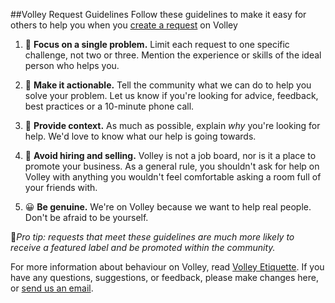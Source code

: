 ##Volley Request Guidelines
Follow these guidelines to make it easy for others to help you when you [create a request](volley.works/create) on Volley 

1. 🎯 **Focus on a single problem.**
Limit each request to one specific challenge, not two or three. Mention the experience or skills of the ideal person who helps you. 

2. 💃 **Make it actionable.**
Tell the community what we can do to help you solve your problem. Let us know if you're looking for advice, feedback, best practices or a 10-minute phone call. 

3. 🌲 **Provide context.**
As much as possible, explain *why* you're looking for help. We'd love to know what our help is going towards. 

4. 🚫 **Avoid hiring and selling.**
Volley is not a job board, nor is it a place to promote your business. As a general rule, you shouldn't ask for help on Volley with anything you wouldn't feel comfortable asking a room full of your friends with.

5. 😀 **Be genuine.** 
We're on Volley because we want to help real people. Don't be afraid to be yourself.  


🌟*Pro tip: requests that meet these guidelines are much more likely to receive a featured label and be promoted within the community.*

For more information about behaviour on Volley, read [Volley Etiquette](https://github.com/VolleyIndustries/readme/blob/master/etiquette.md). If you have any questions, suggestions, or feedback, please make changes here, or [send us an email](mailto:hello@volley.works?subject=About%20the%20Volley%20Guidelines%20😗).
